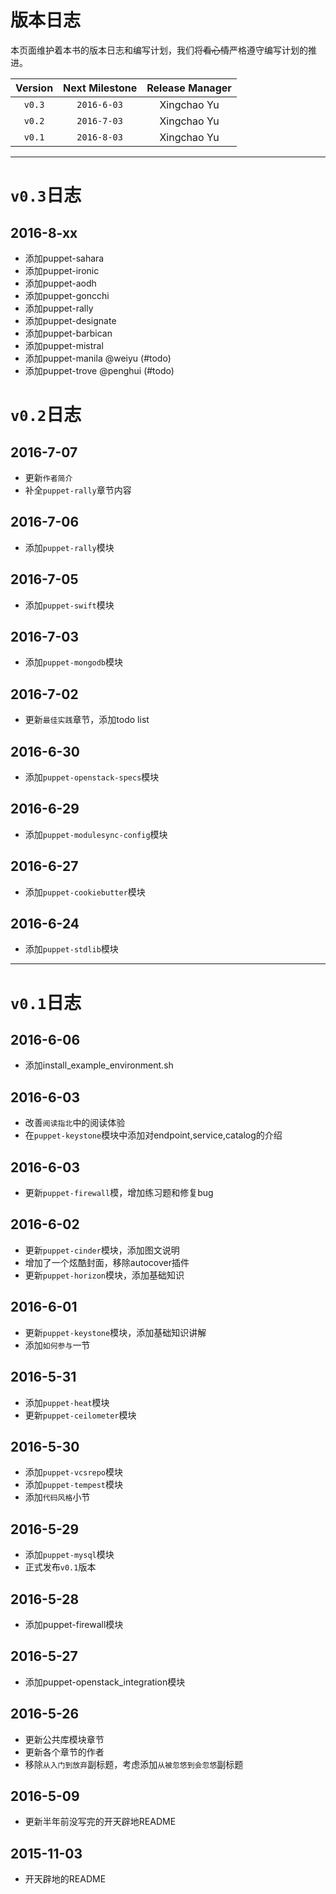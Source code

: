 # 版本日志

本页面维护着本书的版本日志和编写计划，我们将~~看心情~~严格遵守编写计划的推进。

|Version|Next Milestone|Release Manager| 
|:---:|:---:|:---:|
|`v0.3`| `2016-6-03`| Xingchao Yu  |
|`v0.2`| `2016-7-03`| Xingchao Yu  |
|`v0.1`| `2016-8-03`| Xingchao Yu  |


---
# `v0.3`日志
## 2016-8-xx
  - 添加puppet-sahara
  - 添加puppet-ironic
  - 添加puppet-aodh
  - 添加puppet-goncchi
  - 添加puppet-rally
  - 添加puppet-designate
  - 添加puppet-barbican
  - 添加puppet-mistral
  - 添加puppet-manila @weiyu (#todo)
  - 添加puppet-trove @penghui (#todo)

# `v0.2`日志
## 2016-7-07
   - 更新`作者简介`
   - 补全`puppet-rally`章节内容

## 2016-7-06
  - 添加`puppet-rally`模块

## 2016-7-05
  - 添加`puppet-swift`模块

## 2016-7-03
  - 添加`puppet-mongodb`模块

## 2016-7-02
  - 更新`最佳实践`章节，添加todo list

## 2016-6-30
  - 添加`puppet-openstack-specs`模块

## 2016-6-29
  - 添加`puppet-modulesync-config`模块

## 2016-6-27
  - 添加`puppet-cookiebutter`模块

## 2016-6-24
  - 添加`puppet-stdlib`模块

---
# `v0.1`日志

## 2016-6-06
  - 添加install_example_environment.sh

## 2016-6-03
  - 改善`阅读指北`中的阅读体验
  - 在`puppet-keystone`模块中添加对endpoint,service,catalog的介绍

## 2016-6-03
  - 更新`puppet-firewall`模，增加练习题和修复bug

## 2016-6-02
  - 更新`puppet-cinder`模块，添加图文说明
  - 增加了一个炫酷封面，移除autocover插件
  - 更新`puppet-horizon`模块，添加基础知识

## 2016-6-01
  - 更新`puppet-keystone`模块，添加基础知识讲解
  - 添加`如何参与`一节
 
## 2016-5-31
  - 添加`puppet-heat`模块
  - 更新`puppet-ceilometer`模块

## 2016-5-30
  - 添加`puppet-vcsrepo`模块
  - 添加`puppet-tempest`模块
  - 添加`代码风格`小节

## 2016-5-29
  - 添加`puppet-mysql`模块
  - 正式发布`v0.1`版本

## 2016-5-28
  - 添加puppet-firewall模块

## 2016-5-27
  - 添加puppet-openstack_integration模块

## 2016-5-26 
  - 更新公共库模块章节
  - 更新各个章节的作者
  - 移除`从入门到放弃`副标题，考虑添加`从被忽悠到会忽悠`副标题

## 2016-5-09
  - 更新半年前没写完的开天辟地README

## 2015-11-03
  - 开天辟地的README
